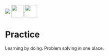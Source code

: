 
<a>
    <img src="https://www.codewars.com/users/skilldeliver/badges/large" align="center">
</a>
    <a href="https://www.hackerrank.com/skilldeliver">
        <img height=40 src="https://d3keuzeb2crhkn.cloudfront.net/hackerrank/assets/styleguide/logo_wordmark-f5c5eb61ab0a154c3ed9eda24d0b9e31.svg" align="center">
    </a>
      <a href="https://softuni.bg/users/profile/show/skilldeliver">
        <img height=40 src="https://softuni.bg/content/images/svg-logos/software-university-logo.svg" align="center">
    </a>
    
    
# Practice
Learning by doing.  Problem solving in one place.
